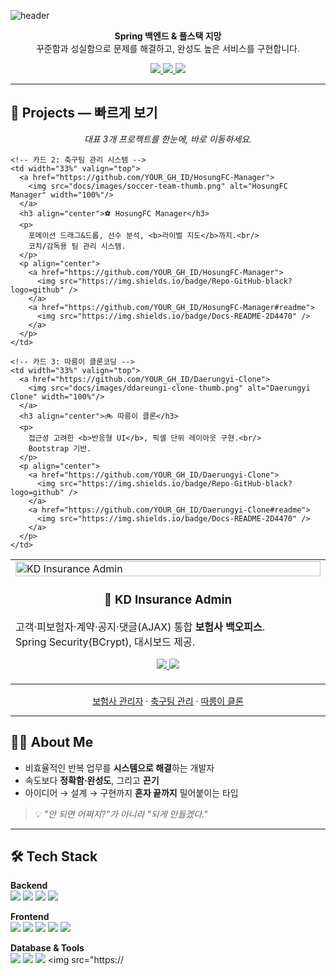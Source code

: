 <!-- ===== Header ===== -->
![header](https://capsule-render.vercel.app/api?type=waving&color=0:2D4470,100:00C896&height=220&section=header&text=Han%20Hosung&fontSize=44&fontColor=ffffff)

<p align="center">
  <b>Spring 백엔드 & 풀스택 지망</b><br/>
  꾸준함과 성실함으로 문제를 해결하고, 완성도 높은 서비스를 구현합니다.
</p>

<!-- Quick Links -->
<p align="center">
  <a href="https://github.com/YOUR_GH_ID?tab=repositories">
    <img src="https://img.shields.io/badge/GitHub-Profile-2D4470?logo=github&logoColor=white" />
  </a>
  <a href="https://blog.naver.com/gksghtjdgg">
    <img src="https://img.shields.io/badge/Blog-Naver-00C896?logo=naver&logoColor=white" />
  </a>
  <a href="mailto:gksghtjdgg@naver.com">
    <img src="https://img.shields.io/badge/Email-Contact-informational?logo=gmail&logoColor=white" />
  </a>
  <!-- 필요 시 이력서/포트폴리오 링크 추가 -->
  <!-- <a href="https://your-portfolio-link"><img src="https://img.shields.io/badge/Portfolio-View-2D4470?logo=google-chrome&logoColor=white" /></a> -->
</p>

---

## 🚀 Projects — 빠르게 보기
<p align="center"><i>대표 3개 프로젝트를 한눈에, 바로 이동하세요.</i></p>

<!-- 프로젝트 허브 (카드형) -->
<table align="center">
  <tr>
    <!-- 카드 1: 보험사 관리자 시스템 -->
    <td width="33%" valign="top">
      <a href="https://github.com/YOUR_GH_ID/kd-insurance-admin">
        <img src="docs/images/insurance-admin-thumb.png" alt="KD Insurance Admin" width="100%"/>
      </a>
      <h3 align="center">🏢 KD Insurance Admin</h3>
      <p>
        고객·피보험자·계약·공지·댓글(AJAX) 통합 <b>보험사 백오피스</b>.<br/>
        Spring Security(BCrypt), 대시보드 제공.
      </p>
      <p align="center">
        <a href="https://github.com/YOUR_GH_ID/kd-insurance-admin">
          <img src="https://img.shields.io/badge/Repo-GitHub-black?logo=github" />
        </a>
        <a href="https://github.com/YOUR_GH_ID/kd-insurance-admin#readme">
          <img src="https://img.shields.io/badge/Docs-README-2D4470" />
        </a>
      </p>
    </td>

    <!-- 카드 2: 축구팀 관리 시스템 -->
    <td width="33%" valign="top">
      <a href="https://github.com/YOUR_GH_ID/HosungFC-Manager">
        <img src="docs/images/soccer-team-thumb.png" alt="HosungFC Manager" width="100%"/>
      </a>
      <h3 align="center">⚽ HosungFC Manager</h3>
      <p>
        포메이션 드래그&드롭, 선수 분석, <b>라이벌 지도</b>까지.<br/>
        코치/감독용 팀 관리 시스템.
      </p>
      <p align="center">
        <a href="https://github.com/YOUR_GH_ID/HosungFC-Manager">
          <img src="https://img.shields.io/badge/Repo-GitHub-black?logo=github" />
        </a>
        <a href="https://github.com/YOUR_GH_ID/HosungFC-Manager#readme">
          <img src="https://img.shields.io/badge/Docs-README-2D4470" />
        </a>
      </p>
    </td>

    <!-- 카드 3: 따릉이 클론코딩 -->
    <td width="33%" valign="top">
      <a href="https://github.com/YOUR_GH_ID/Daerungyi-Clone">
        <img src="docs/images/ddareungi-clone-thumb.png" alt="Daerungyi Clone" width="100%"/>
      </a>
      <h3 align="center">🚲 따릉이 클론</h3>
      <p>
        접근성 고려한 <b>반응형 UI</b>, 픽셀 단위 레이아웃 구현.<br/>
        Bootstrap 기반.
      </p>
      <p align="center">
        <a href="https://github.com/YOUR_GH_ID/Daerungyi-Clone">
          <img src="https://img.shields.io/badge/Repo-GitHub-black?logo=github" />
        </a>
        <a href="https://github.com/YOUR_GH_ID/Daerungyi-Clone#readme">
          <img src="https://img.shields.io/badge/Docs-README-2D4470" />
        </a>
      </p>
    </td>
  </tr>
</table>

<!-- 모바일 빠른 링크 -->
<p align="center">
  <a href="https://github.com/YOUR_GH_ID/kd-insurance-admin">보험사 관리자</a> ·
  <a href="https://github.com/YOUR_GH_ID/HosungFC-Manager">축구팀 관리</a> ·
  <a href="https://github.com/YOUR_GH_ID/Daerungyi-Clone">따릉이 클론</a>
</p>

---

## 🧑‍💻 About Me
- 비효율적인 반복 업무를 <b>시스템으로 해결</b>하는 개발자
- 속도보다 <b>정확함·완성도</b>, 그리고 <b>끈기</b>
- 아이디어 → 설계 → 구현까지 <b>혼자 끝까지</b> 밀어붙이는 타입

> 💡 <i>"안 되면 어쩌지?"가 아니라 "되게 만들겠다."</i>

---

## 🛠 Tech Stack
**Backend**  
<img src="https://img.shields.io/badge/Java-17-2D4470?logo=openjdk&logoColor=white"/> <img src="https://img.shields.io/badge/Spring-MVC-2D4470?logo=spring&logoColor=white"/> <img src="https://img.shields.io/badge/MyBatis-Mapper-2D4470"/> <img src="https://img.shields.io/badge/REST%20API-Design-00C896"/>

**Frontend**  
<img src="https://img.shields.io/badge/JSP%2FServlet-MVC2-2D4470"/> <img src="https://img.shields.io/badge/HTML5-E34F26?logo=html5&logoColor=white"/> <img src="https://img.shields.io/badge/CSS3-1572B6?logo=css3&logoColor=white"/> <img src="https://img.shields.io/badge/JavaScript-ES6-F7DF1E?logo=javascript&logoColor=black"/> <img src="https://img.shields.io/badge/Bootstrap-7952B3?logo=bootstrap&logoColor=white"/>

**Database & Tools**  
<img src="https://img.shields.io/badge/Oracle-DB-F80000?logo=oracle&logoColor=white"/> <img src="https://img.shields.io/badge/Tomcat-Server-F8DC75?logo=apachetomcat&logoColor=black"/> <img src="https://img.shields.io/badge/Git-F05032?logo=git&logoColor=white"/> <img src="https://
